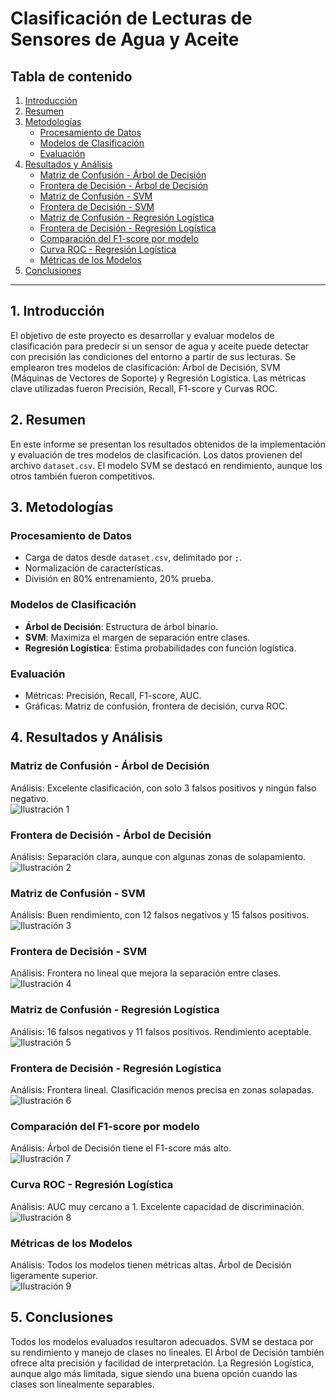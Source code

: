 # Clasificación de Lecturas de Sensores de Agua y Aceite

## Tabla de contenido
1. [Introducción](#1-introducción)  
2. [Resumen](#2-resumen)  
3. [Metodologías](#3-metodologías)  
   - [Procesamiento de Datos](#procesamiento-de-datos)  
   - [Modelos de Clasificación](#modelos-de-clasificación)  
   - [Evaluación](#evaluación)  
4. [Resultados y Análisis](#4-resultados-y-análisis)  
   - [Matriz de Confusión - Árbol de Decisión](#matriz-de-confusión---árbol-de-decisión)  
   - [Frontera de Decisión - Árbol de Decisión](#frontera-de-decisión---árbol-de-decisión)  
   - [Matriz de Confusión - SVM](#matriz-de-confusión---svm)  
   - [Frontera de Decisión - SVM](#frontera-de-decisión---svm)  
   - [Matriz de Confusión - Regresión Logística](#matriz-de-confusión---regresión-logística)  
   - [Frontera de Decisión - Regresión Logística](#frontera-de-decisión---regresión-logística)  
   - [Comparación del F1-score por modelo](#comparación-del-f1-score-por-modelo)  
   - [Curva ROC - Regresión Logística](#curva-roc---regresión-logística)  
   - [Métricas de los Modelos](#métricas-de-los-modelos)  
5. [Conclusiones](#5-conclusiones)  

---

## 1. Introducción
El objetivo de este proyecto es desarrollar y evaluar modelos de clasificación para predecir si un sensor de agua y aceite puede detectar con precisión las condiciones del entorno a partir de sus lecturas. Se emplearon tres modelos de clasificación: Árbol de Decisión, SVM (Máquinas de Vectores de Soporte) y Regresión Logística. Las métricas clave utilizadas fueron Precisión, Recall, F1-score y Curvas ROC.

## 2. Resumen
En este informe se presentan los resultados obtenidos de la implementación y evaluación de tres modelos de clasificación. Los datos provienen del archivo `dataset.csv`. El modelo SVM se destacó en rendimiento, aunque los otros también fueron competitivos.

## 3. Metodologías

### Procesamiento de Datos
- Carga de datos desde `dataset.csv`, delimitado por `;`.
- Normalización de características.
- División en 80% entrenamiento, 20% prueba.

### Modelos de Clasificación
- **Árbol de Decisión**: Estructura de árbol binario.
- **SVM**: Maximiza el margen de separación entre clases.
- **Regresión Logística**: Estima probabilidades con función logística.

### Evaluación
- Métricas: Precisión, Recall, F1-score, AUC.
- Gráficas: Matriz de confusión, frontera de decisión, curva ROC.

## 4. Resultados y Análisis

### Matriz de Confusión - Árbol de Decisión  
Análisis: Excelente clasificación, con solo 3 falsos positivos y ningún falso negativo.  
![Ilustración 1](Imagenes/Matriz%20de%20confusion-Arbol%20de%20decision.png)

### Frontera de Decisión - Árbol de Decisión  
Análisis: Separación clara, aunque con algunas zonas de solapamiento.  
![Ilustración 2](Imagenes/Frontera%20de%20decision-Arbol%20de%20decision.png)

### Matriz de Confusión - SVM  
Análisis: Buen rendimiento, con 12 falsos negativos y 15 falsos positivos.  
![Ilustración 3](Imagenes/Matriz%20de%20confusion-SVM.png)

### Frontera de Decisión - SVM  
Análisis: Frontera no lineal que mejora la separación entre clases.  
![Ilustración 4](Imagenes/Frontera%20de%20decision-SVM.png)

### Matriz de Confusión - Regresión Logística  
Análisis: 16 falsos negativos y 11 falsos positivos. Rendimiento aceptable.  
![Ilustración 5](Imagenes/Matriz%20de%20confusion-Regresion%20Logistica.png)

### Frontera de Decisión - Regresión Logística  
Análisis: Frontera lineal. Clasificación menos precisa en zonas solapadas.  
![Ilustración 6](Imagenes/Frontera%20de%20decision-Regresion%20Logistica.png)

### Comparación del F1-score por modelo  
Análisis: Árbol de Decisión tiene el F1-score más alto.  
![Ilustración 7](Imagenes/Comparacion%20de%20F1-score%20por%20modelo.png)

### Curva ROC - Regresión Logística  
Análisis: AUC muy cercano a 1. Excelente capacidad de discriminación.  
![Ilustración 8](imagenes/roc_reglog.png)

### Métricas de los Modelos  
Análisis: Todos los modelos tienen métricas altas. Árbol de Decisión ligeramente superior.  
![Ilustración 9](imagenes/metricas_modelos.png)

## 5. Conclusiones
Todos los modelos evaluados resultaron adecuados. SVM se destaca por su rendimiento y manejo de clases no lineales. El Árbol de Decisión también ofrece alta precisión y facilidad de interpretación. La Regresión Logística, aunque algo más limitada, sigue siendo una buena opción cuando las clases son linealmente separables.





